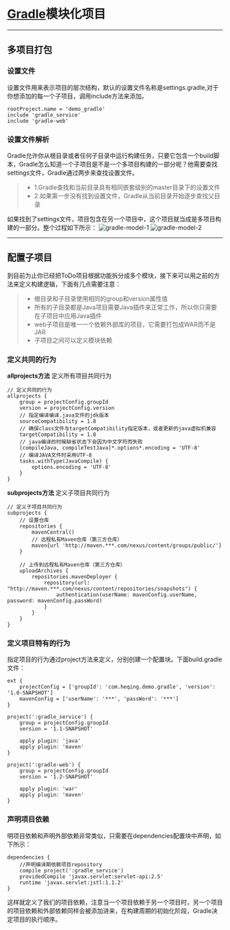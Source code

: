 # [Gradle](https://docs.gradle.org/current/userguide/userguide.html)模块化项目

------
## **多项目打包**

### 设置文件
设置文件用来表示项目的层次结构，默认的设置文件名称是settings.gradle,对于你想添加的每一个子项目，调用include方法来添加。
```
rootProject.name = 'demo_gradle'
include 'gradle_service'
include 'gradle-web'
```

### 设置文件解析
Gradle允许你从根目录或者任何子目录中运行构建任务，只要它包含一个build脚本，Gradle怎么知道一个子项目是不是一个多项目构建的一部分呢？他需要查找settings文件，Gradle通过两步来查找设置文件。
> * 1.Gradle查找和当前目录具有相同嵌套级别的master目录下的设置文件
> * 2.如果第一步没有找到设置文件，Gradle从当前目录开始逐步查找父目录

如果找到了settings文件，项目包含在另一个项目中，这个项目就当成是多项目构建的一部分。整个过程如下所示：
![gradle-model-1](https://wiki.jikexueyuan.com/project/gradleIn-action/images/dag41.png)
![gradle-model-2](https://wiki.jikexueyuan.com/project/gradleIn-action/images/dag42.png)

----
## **配置子项目**

到目前为止你已经把ToDo项目根据功能拆分成多个模块，接下来可以用之前的方法来定义构建逻辑，下面有几点需要注意：
>* 根目录和子目录使用相同的group和version属性值
>* 所有的子目录都是Java项目需要Java插件来正常工作，所以你只需要在子项目中应用Java插件
>* web子项目是唯一一个依赖外部库的项目，它需要打包成WAR而不是JAR
>* 子项目之间可以定义模块依赖

### 定义共同的行为
**allprojects方法** 定义所有项目共同行为
```
// 定义共同的行为
allprojects {
    group = projectConfig.groupId
    version = projectConfig.version
    // 指定编译编译.java文件的jdk版本
    sourceCompatibility = 1.8
    // 确保class文件与targetCompatibility指定版本，或者更新的java虚拟机兼容
    targetCompatibility = 1.8
    // java编译的时候缺省状态下会因为中文字符而失败
    [compileJava, compileTestJava]*.options*.encoding = 'UTF-8'
    // 编译JAVA文件时采用UTF-8
    tasks.withType(JavaCompile) {
        options.encoding = 'UTF-8'
    }
}
```
**subprojects方法** 定义子项目共同行为
```
// 定义子项目共同行为
subprojects {
    // 设置仓库
    repositories {
        mavenCentral()
        // 远程私有Maven仓库（第三方仓库）
        maven{url 'http://maven.***.com/nexus/content/groups/public/'}
    }

    // 上传到远程私有Maven仓库（第三方仓库）
    uploadArchives {
        repositories.mavenDeployer {
            repository(url: "http://maven.***.com/nexus/content/repositories/snapshots") {
                authentication(userName: mavenConfig.userName, password: mavenConfig.passWord)
            }
        }
    }
}
```

### 定义项目特有的行为
指定项目的行为通过project方法来定义，分别创建一个配置块。下面build.gradle文件：
```
ext {
    projectConfig = ['groupId': 'com.heqing.demo.gradle', 'version': '1.0-SNAPSHOT']
    mavenConfig = ['userName': '***', 'passWord': '***']
}

project(':gradle_service') {
    group = projectConfig.groupId
    version = '1.1-SNAPSHOT'

    apply plugin: 'java'
    apply plugin: 'maven'
}

project(':gradle-web') {
    group = projectConfig.groupId
    version = '1.2-SNAPSHOT'
    
    apply plugin: 'war'
    apply plugin: 'maven'
}
```

### 声明项目依赖
明项目依赖和声明外部依赖非常类似，只需要在dependencies配置块中声明，如下所示：
```
dependencies {
    //声明编译期依赖项目repository
    compile project(':gradle_service')
    providedCompile 'javax.servlet:servlet-api:2.5'
    runtime 'javax.servlet:jstl:1.1.2'
}
```
这样就定义了我们的项目依赖，注意当一个项目依赖于另一个项目时，另一个项目的项目依赖和外部依赖同样会被添加进来，在构建周期的初始化阶段，Gradle决定项目的执行顺序。